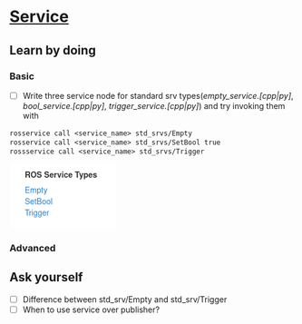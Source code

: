 # [Service]()

## Learn by doing
### Basic
- [ ] Write three service node for standard srv types(*empty_service.[cpp|py]*, *bool_service.[cpp|py]*, *trigger_service.[cpp|py]*) and try invoking them with 
```
rosservice call <service_name> std_srvs/Empty
rosservice call <service_name> std_srvs/SetBool true
rossservice call <service_name> std_srvs/Trigger
```
<img src="../assets/std_srv.png"/>

### Advanced

## Ask yourself
- [ ] Difference between std_srv/Empty and std_srv/Trigger
- [ ] When to use service over publisher?